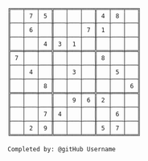 
    ╔═══╤═══╤═══╦═══╤═══╤═══╦═══╤═══╤═══╗
    ║   │ 7 │ 5 ║   │   │   ║ 4 │ 8 │   ║
    ╟───┼───┼───╫───┼───┼───╫───┼───┼───╢
    ║   │ 6 │   ║   │   │ 7 ║ 1 │   │   ║
    ╟───┼───┼───╫───┼───┼───╫───┼───┼───╢
    ║   │   │ 4 ║ 3 │ 1 │   ║   │   │   ║
    ╠═══╪═══╪═══╬═══╪═══╪═══╬═══╪═══╪═══╣
    ║ 7 │   │   ║   │   │   ║ 8 │   │   ║
    ╟───┼───┼───╫───┼───┼───╫───┼───┼───╢
    ║   │ 4 │   ║   │ 3 │   ║   │ 5 │   ║
    ╟───┼───┼───╫───┼───┼───╫───┼───┼───╢
    ║   │   │ 8 ║   │   │   ║   │   │ 6 ║
    ╠═══╪═══╪═══╬═══╪═══╪═══╬═══╪═══╪═══╣
    ║   │   │   ║   │ 9 │ 6 ║ 2 │   │   ║
    ╟───┼───┼───╫───┼───┼───╫───┼───┼───╢
    ║   │   │ 7 ║ 4 │   │   ║   │ 6 │   ║
    ╟───┼───┼───╫───┼───┼───╫───┼───┼───╢
    ║   │ 2 │ 9 ║   │   │   ║ 5 │ 7 │   ║
    ╚═══╧═══╧═══╩═══╧═══╧═══╩═══╧═══╧═══╝

    Completed by: @gitHub Username